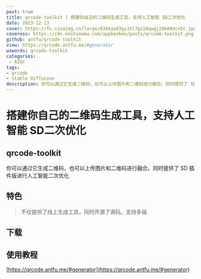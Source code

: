 ```yaml
---
post: true
title: qrcode-toolkit | 搭建你自己的二维码生成工具，支持人工智能 SD二次优化
date: 2023-12-13
cover: https://fc.sinaimg.cn/large/6364aa43gy1hl7gz18qwgj20k00dcn5c.jpg
coveross: https://cdn.enshimama.com/appbeebee/posts/qrcode-toolkit.png
github: antfu/qrcode-toolkit
view: https://qrcode.antfu.me/#generator
wxwords: qrcode-toolkit
categories:
 - AIGC
tags:
- qrcode
- Stable Diffusion
description: 你可以通过它生成二维码，也可以上传图片和二维码进行融合。同时提供了 SD 插件版进行人工智能二次优化
---
```

# 搭建你自己的二维码生成工具，支持人工智能 SD二次优化
## qrcode-toolkit

你可以通过它生成二维码，也可以上传图片和二维码进行融合。同时提供了 SD 插件版进行人工智能二次优化

## 特色
> 不仅提供了线上生成工具，同时开源了源码。支持多端

## 下载
<ArticleLink via="post" />

## 使用教程
[https://qrcode.antfu.me/#generator](https://qrcode.antfu.me/#generator)







